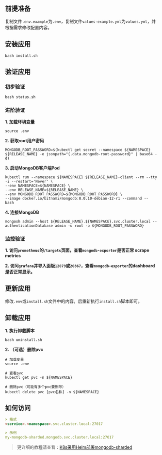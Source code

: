 前提准备
---

复制文件`.env.example`为`.env`，复制文件`values-example.yml`为`values.yml`，并根据需求修改配置内容。

安装应用
---

```shell
bash install.sh
```

验证应用
---

### 初步验证

```shell
bash status.sh
```

### 进阶验证

**1. 加载环境变量**

```shell
source .env
```

**2. 获取root用户密码**

```shell
MONGODB_ROOT_PASSWORD=$(kubectl get secret --namespace ${NAMESPACE} ${RELEASE_NAME} -o jsonpath="{.data.mongodb-root-password}" | base64 -d)
```

**3. 启动MongoDB客户端Pod**

```shell
kubectl run --namespace ${NAMESPACE} ${RELEASE_NAME}-client --rm --tty -i --restart='Never' \
--env NAMESPACE=${NAMESPACE} \
--env RELEASE_NAME=${RELEASE_NAME} \
--env MONGODB_ROOT_PASSWORD=${MONGODB_ROOT_PASSWORD} \
--image docker.io/bitnami/mongodb:8.0.10-debian-12-r1 --command -- bash
```

**4. 连接MongoDB**

```shell
mongosh admin --host ${RELEASE_NAME}.${NAMESPACE}.svc.cluster.local --authenticationDatabase admin -u root -p ${MONGODB_ROOT_PASSWORD}
```

### 监控验证

**1. 访问`prometheus`的`/targets`页面，查看`mongodb-exporter`是否正常 scrape metrics**

**2. 访问`grafana`并导入面板`12079`或`20867`，查看`mongodb-exporter`的dashboard是否正常显示。**

更新应用
---

修改`.env`或`install.sh`文件中的内容，后重新执行`install.sh`脚本即可。

卸载应用
---

**1. 执行卸载脚本**

```shell
bash uninstall.sh
```

**2. （可选）删除pvc**

```shell
# 加载变量
source .env

# 查看pvc
kubectl get pvc -n ${NAMESPACE}

# 删除pvc（可能有多个pvc要删除）
kubectl delete pvc [pvc名称] -n ${NAMESPACE}
```

## 如何访问

```markdown
> 格式
<service>.<namespace>.svc.cluster.local:27017

> 示例
my-mongodb-sharded.mongodb.svc.cluster.local:27017
```

> 更详细的教程请查看：[K8s采用Helm部署mongodb-sharded](https://lbs.wiki/pages/4463c703/)
